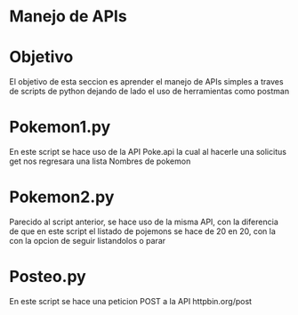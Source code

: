 # Manejo de APIs

# Objetivo
El objetivo de esta seccion es aprender el manejo de APIs simples  a traves de scripts de python dejando de lado el uso de herramientas como postman 

# Pokemon1.py
En este script se hace uso de la API Poke.api la cual al hacerle una solicitus get nos regresara  una lista Nombres de pokemon 
# Pokemon2.py
Parecido al script anterior, se hace uso de la misma API, con la diferencia de que en este script el listado de pojemons se hace de 20 en 20, con la 
con la opcion de seguir listandolos o parar 
# Posteo.py
En este script se hace una peticion POST a la  API httpbin.org/post
